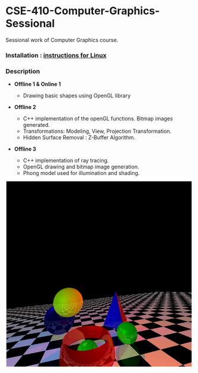 # CSE-410-Computer-Graphics-Sessional

Sessional work of Computer Graphics course.

### Installation : [instructions for Linux](https://github.com/ramisa2108/CSE-410-Computer-Graphics-Sessional/blob/main/OpenGL%20Setup%20(Linux).txt) 

### Description

* **Offline 1 & Online 1**
  - Drawing basic shapes using OpenGL library

* **Offline 2**
  - C++ implementation of the openGL functions. Bitmap images generated.
  - Transformations: Modeling, View, Projection Transformation.
  - Hidden Surface Removal : Z-Buffer Algorithm.
 
* **Offline 3**
  - C++ implementation of ray tracing.
  - OpenGL drawing and bitmap image generation.
  - Phong model used for illumination and shading.
<p align="center">
<img src="https://github.com/ramisa2108/CSE-410-Computer-Graphics-Sessional/blob/main/Offline%203/Sample_Output.bmp" width="500" height="500"/>
</p>
